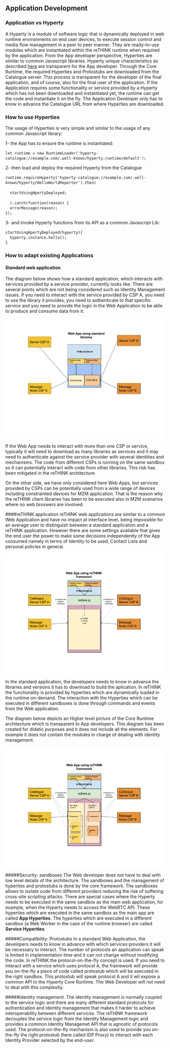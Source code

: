 Application Development
-----------------------

### Application vs Hyperty

A Hyperty is a module of software logic that is dynamically deployed in web runtime environments on end user devices, to execute session control and media flow management in a peer to peer manner. They are ready-to-use modules which are instantiated within the reTHINK runtime when required by the application. From the App developer perspective, Hyperties are similar to common Javascript libraries. Hyperty unique characteristics as described [here](hyperty.md) are transparent for the App developer. Through the Core Runtime, the required Hyperties and Protostubs are downloaded from the Catalogue server. This process is transparent for the developer of the final application, and of course, also for the final user of the application. If the Application requires some functionality or service provided by a Hyperty which has not been downloaded and instantiated yet, the runtime can get the code and instantiate it on the fly. The Application Developer only has to know in advance the Catalogue URL from where Hyperties are downloaded.


### How to use Hyperties

The usage of Hyperties is very simple and similar to the usage of any common Javascript library:

1- the App has to ensure the runtime is instantiated:

```
let runtime = new RuntimeLoader('hyperty-catalogue://example.com/.well-known/hyperty.runtime/default');
```

2- then load and deploy the required Hyperty from the Catalogue

```
runtime.requireHyperty('hyperty-catalogue://example.com/.well-known/hyperty/HelloWorldReporter').then(

  startUsingHpertyDeployed;

  ).catch(function(reason) {
  errorMessage(reason);
});
```

3- and invoke Hyperty functions from its API as a common Javascript Lib:

```
startUsingHpertyDeployed(hyperty){
  hyperty.instance.hello();
}

```

### How to adapt existing Applications

#### Standard web application
The diagram below shows how a standard application, which interacts with services provided by a service provider, currently looks like. There are several points which are not being considered such as Identity Management issues. If you need to interact with the service provided by CSP A, you need to use the library it provides, you need to authenticate to that specific service and you need to provide the logic in the Web Application to be able to produce and consume data from it.

![Standard App Diagram](standard_app_diagrams.png)

If the Web App needs to interact with more than one CSP or service, typically it will need to download as many libraries as services and it may need to authenticate against the service provider with several identities and mechanisms. The code from different CSPs is running on the same sandbox so it can potentially interact with code from other libraries. This risk has been mitigated in the reTHINK architecture.

On the other side, we have only considered here Web Apps, but services provided by CSPs can be potentially used from a wide range of devices including constrainted devices for M2M application. That is the reason why the reTHINK client libraries has been to be executed also in M2M scenarios where no web broswers are involved.

####reTHINK application
reTHINK web applications are similar to a common Web Application and have no impact at interface level, being impossible for an average user to distinguish between a standard application and a reTHINK application. However there are some settings available that gives the end user the power to make some decisions independently of the App consumed namely in terms of Identity to be used, Contact Lists and personal policies in general.

![reTHINK App Diagram Black-box diagram](hyperty-app-black-box.png)

In the standard application, the developers needs to know in advance the libraries and versions it has to download to build the aplication. In reTHINK the functionality is provided by hyperties which are dynamically loaded in the runtime on-demand. The interaction with the Hyperties which can be executed in different sandboxes is done through commands and events from the Web application.


The diagram below depicts an Higher level picture of the Core Runtime architecture which is transparent to App developers. This diagram has been created for didatic purposes and it does not include all the elements. For example it does not contain the modules in charge of dealing with identity management.

![reTHINK App Diagram](hyperty_app_diagrams.png)

#####Security: sandboxes
The Web developer does not have to deal with low level details of the architecture. The sandboxes and the management of hyperties and protostubs is done by the core framework. The sandboxes allows to isolate code from different providers reducing the risk of suffering cross-site scripting attacks.
There are special cases where the Hyperty needs to be executed in the same sandbox as the main web application, for example, when the Hyperty needs to access the WebRTC API. These hyperties which are executed in the same sandbox as the main app are called **App Hyperties**. The hyperties which are executed in a different sandbox (a Web Worker in the case of the runtime browser) are called **Service Hyperties**.  

#####Compatibility: Protostubs
In a standard Web Application, the developers needs to know in advance with which services providers it will be necessary to interact. The number of protocols an application can speak is limited in implementation time and it can not change without modifying the code. In reTHINK the protocol-on-the-fly concept is used. If you need to interact with a service which uses protocol A, the framework will provide you on-the-fly a piece of code called protostub which will be executed in the right sandbox. This protostub will speak protocol A and it wil expose a common API to the Hyperty Core Runtime. The Web Developer will not need to deal with this complexity.   

#####Identity management.
The identity management is normally coupled to the service logic and there are many different standard protocols for authentication and Identity management that makes it harder to achieve interoperability between different services. The reTHINK framework decouples the service logic from the Identity Management logic and provides a common Identity Managemet API that is agnostic of protocols used. The protocol-on-the-fly mechanism is also used to provide you on-the-fly the right protostub (here called IDP Proxy) to interact with each Identity Provider selected by the end-user.
